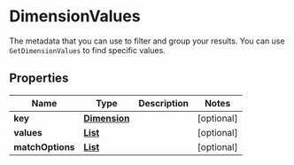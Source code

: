 

# DimensionValues

The metadata that you can use to filter and group your results. You can use <code>GetDimensionValues</code> to find specific values.

## Properties

| Name | Type | Description | Notes |
|------------ | ------------- | ------------- | -------------|
|**key** | [**Dimension**](Dimension.md) |  |  [optional] |
|**values** | [**List**](List.md) |  |  [optional] |
|**matchOptions** | [**List**](List.md) |  |  [optional] |



